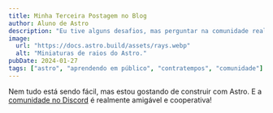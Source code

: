 ```yaml
---
title: Minha Terceira Postagem no Blog
author: Aluno de Astro
description: "Eu tive alguns desafios, mas perguntar na comunidade realmente me ajudou!"
image:
  url: "https://docs.astro.build/assets/rays.webp"
  alt: "Miniaturas de raios do Astro."
pubDate: 2024-01-27
tags: ["astro", "aprendendo em público", "contratempos", "comunidade"]
---
```


Nem tudo está sendo fácil, mas estou gostando de construir com Astro. E a [comunidade no Discord](https://astro.build/chat) é realmente amigável e cooperativa!
